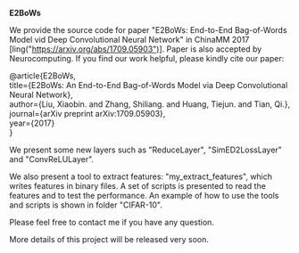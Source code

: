 **E2BoWs**

We provide the source code for paper "E2BoWs: End-to-End Bag-of-Words Model vid Deep Convolutional Neural Network" in ChinaMM 2017 [ling("https://arxiv.org/abs/1709.05903")]. Paper is also accepted by Neurocomputing. If you find our work helpful, please kindly cite our paper:

@article{E2BoWs,  
  title={E2BoWs: An End-to-End Bag-of-Words Model via Deep Convolutional Neural Network},    
  author={Liu, Xiaobin. and Zhang, Shiliang. and Huang, Tiejun. and Tian, Qi.},    
  journal={arXiv preprint arXiv:1709.05903},    
  year={2017}    
}

We present some new layers such as "ReduceLayer", "SimED2LossLayer" and "ConvReLULayer".

We also present a tool to extract features: "my_extract_features", which writes features in binary files. A set of scripts is presented to read the features and to test the performance. An example of how to use the tools and scripts is shown in folder "CIFAR-10".

Please feel free to contact me if you have any question. 

More details of this project will be released very soon.

